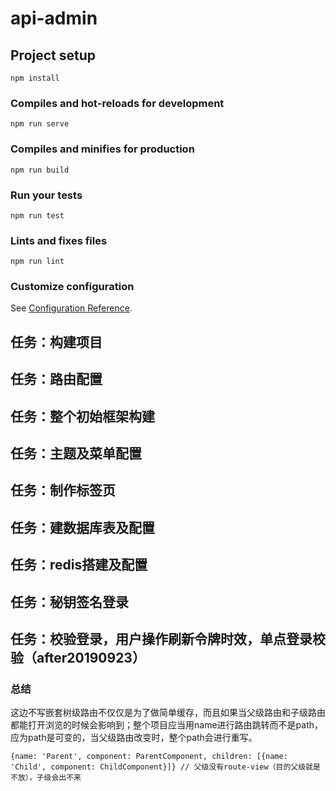 # api-admin

## Project setup
```
npm install
```

### Compiles and hot-reloads for development
```
npm run serve
```

### Compiles and minifies for production
```
npm run build
```

### Run your tests
```
npm run test
```

### Lints and fixes files
```
npm run lint
```

### Customize configuration
See [Configuration Reference](https://cli.vuejs.org/config/).
## 任务：构建项目
## 任务：路由配置
## 任务：整个初始框架构建
## 任务：主题及菜单配置
## 任务：制作标签页
## 任务：建数据库表及配置
## 任务：redis搭建及配置
## 任务：秘钥签名登录
## 任务：校验登录，用户操作刷新令牌时效，单点登录校验（after20190923）

### 总结
这边不写嵌套树级路由不仅仅是为了做简单缓存，而且如果当父级路由和子级路由都能打开浏览的时候会影响到；整个项目应当用name进行路由跳转而不是path，应为path是可变的，当父级路由改变时，整个path会进行重写。
```
{name: 'Parent', component: ParentComponent, children: [{name: 'Child', component: ChildComponent}]} // 父级没有route-view（目的父级就是不放），子级会出不来
```
